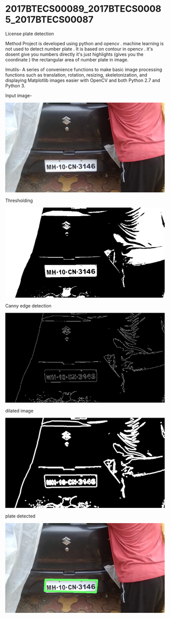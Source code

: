 # 2017BTECS00089_2017BTECS00085_2017BTECS00087
License plate detection

Method
Project is developed using python and opencv . machine learning is not used to detect number plate . It is based on contour in opencv . it's dosent give you numbers directly it's just highlights (gives you the coordinate ) the rectangular area of number plate in image.


Imutils-
A series of convenience functions to make basic image processing functions such as translation, rotation, resizing, skeletonization, and displaying Matplotlib images easier with OpenCV and both Python 2.7 and Python 3.

Input image-

![](https://github.com/Shreyashlavate/2017BTECS00089_2017BTECS00085_2017BTECS00087/blob/master/car2.jpg)


Thresholding

![](https://github.com/Shreyashlavate/2017BTECS00089_2017BTECS00085_2017BTECS00087/blob/master/thresh.jpg)

Canny edge detection

![](https://github.com/Shreyashlavate/2017BTECS00089_2017BTECS00085_2017BTECS00087/blob/master/cn_edge.jpg)

dilated image

![](https://github.com/Shreyashlavate/2017BTECS00089_2017BTECS00085_2017BTECS00087/blob/master/dilated_img.jpg)

plate detected

![](https://github.com/Shreyashlavate/2017BTECS00089_2017BTECS00085_2017BTECS00087/blob/master/plate_detedted.jpg)
